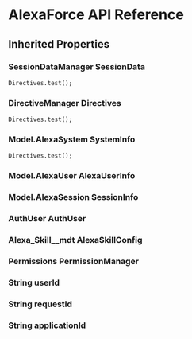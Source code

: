 # AlexaForce API Reference #

## Inherited Properties ##
### SessionDataManager SessionData ###
```
Directives.test();
```

### DirectiveManager Directives ###
```
Directives.test();
```

### Model.AlexaSystem SystemInfo ###
```
Directives.test();
```

### Model.AlexaUser AlexaUserInfo ###

### Model.AlexaSession SessionInfo ###

### AuthUser AuthUser ###

### Alexa_Skill__mdt AlexaSkillConfig ###

### Permissions PermissionManager ###

### String userId ###

### String requestId ###

### String applicationId ###

